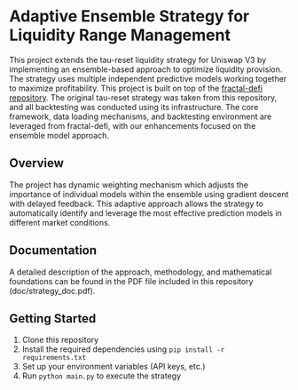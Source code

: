 # Adaptive Ensemble Strategy for Liquidity Range Management

This project extends the tau-reset liquidity strategy for Uniswap V3 by implementing an ensemble-based approach to optimize liquidity provision. The strategy uses multiple independent predictive models working together to maximize profitability. This project is built on top of the [fractal-defi repository](https://github.com/Logarithm-Labs/fractal-defi.git). The original tau-reset strategy was taken from this repository, and all backtesting was conducted using its infrastructure. The core framework, data loading mechanisms, and backtesting environment are leveraged from fractal-defi, with our enhancements focused on the ensemble model approach.

## Overview

The project has dynamic weighting mechanism which adjusts the importance of individual models within the ensemble using gradient descent with delayed feedback. This adaptive approach allows the strategy to automatically identify and leverage the most effective prediction models in different market conditions.

## Documentation

A detailed description of the approach, methodology, and mathematical foundations can be found in the PDF file included in this repository (doc/strategy_doc.pdf).

## Getting Started

1. Clone this repository
2. Install the required dependencies using `pip install -r requirements.txt`
3. Set up your environment variables (API keys, etc.)
4. Run `python main.py` to execute the strategy


